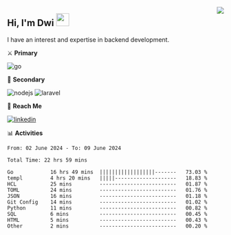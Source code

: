 [<img src="https://komarev.com/ghpvc/?username=masred&color=green&style=flat-square&label=Profile+Views" align="right">](github.com/masred)

## Hi, I'm Dwi <img src="https://raw.githubusercontent.com/MartinHeinz/MartinHeinz/master/wave.gif" width="30px">

I have an interest and expertise in backend development.

⚔️ **Primary**

![go](https://img.shields.io/badge/---?logo=go&label=Golang&style=social)

🔪 **Secondary**

![nodejs](https://img.shields.io/badge/---?logo=node.js&label=Node.js&style=social&logoColor=green)
![laravel](https://img.shields.io/badge/---?logo=laravel&label=Laravel&style=social)

🔗 **Reach Me**

[![linkedin](https://img.shields.io/badge/---?logo=linkedin&label=LinkedIn&style=social)](https://linkedin.com/in/dwifitriyanto)

📊 **Activities**

<!--START_SECTION:waka-->

```all_time
From: 02 June 2024 - To: 09 June 2024

Total Time: 22 hrs 59 mins

Go            16 hrs 49 mins  ||||||||||||||||||-------   73.03 %
templ         4 hrs 20 mins   |||||--------------------   18.83 %
HCL           25 mins         -------------------------   01.87 %
TOML          24 mins         -------------------------   01.76 %
JSON          16 mins         -------------------------   01.18 %
Git Config    14 mins         -------------------------   01.02 %
Python        11 mins         -------------------------   00.82 %
SQL           6 mins          -------------------------   00.45 %
HTML          5 mins          -------------------------   00.43 %
Other         2 mins          -------------------------   00.20 %
```

<!--END_SECTION:waka-->
